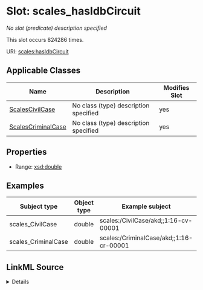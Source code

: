 

# Slot: scales_hasIdbCircuit


_No slot (predicate) description specified_






This slot occurs 824286 times.


URI: [scales:hasIdbCircuit](http://schemas.scales-okn.org/rdf/scales#hasIdbCircuit)



<!-- no inheritance hierarchy -->





## Applicable Classes

| Name | Description | Modifies Slot |
| --- | --- | --- |
| [ScalesCivilCase](../classes/ScalesCivilCase.md) | No class (type) description specified |  yes  |
| [ScalesCriminalCase](../classes/ScalesCriminalCase.md) | No class (type) description specified |  yes  |







## Properties

* Range: [xsd:double](http://www.w3.org/2001/XMLSchema#double)






## Examples

| Subject type | Object type | Example subject | Example object | Occurrences |
| --- | --- | --- | --- | --- |
| scales_CivilCase | double | scales:/CivilCase/akd;;1:16-cv-00001 | 9.0 | 702501 |
| scales_CriminalCase | double | scales:/CriminalCase/akd;;1:16-cr-00001 | 9.0 | 121785 |




## LinkML Source

<details>

```yaml
name: scales_hasIdbCircuit
annotations:
  count:
    tag: count
    value: 824286
description: No slot (predicate) description specified
examples:
- object:
    example_object: '9.0'
    example_object_type: double
    example_predicate: scales:hasIdbCircuit
    example_subject: scales:/CivilCase/akd;;1:16-cv-00001
    example_subject_type: scales_CivilCase
- object:
    example_object: '9.0'
    example_object_type: double
    example_predicate: scales:hasIdbCircuit
    example_subject: scales:/CriminalCase/akd;;1:16-cr-00001
    example_subject_type: scales_CriminalCase
from_schema: scales-kg
rank: 1000
slot_uri: scales:hasIdbCircuit
alias: scales_hasIdbCircuit
domain_of:
- scales_CivilCase
- scales_CriminalCase
range: double

```
</details>